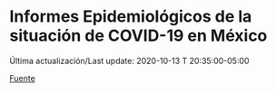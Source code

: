 # Informes Epidemiológicos de la situación de COVID-19 en México
Última actualización/Last update: 2020-10-13 T 20:35:00-05:00

 [Fuente](https://www.gob.mx/salud/documentos/informes-epidemiologicos-de-la-situacion-de-covid-19-en-mexico)
